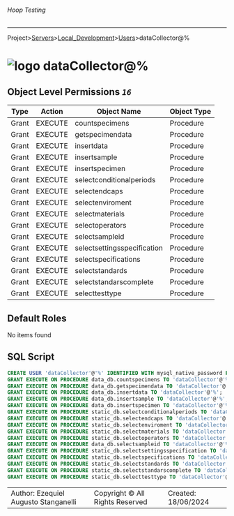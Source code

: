 ###### Hoop Testing
___
Project>[Servers](../../Servers.md)>[Local_Development](../Local_Development.md)>[Users](Users.md)>dataCollector@%


# ![logo](../../../Images/user64.svg) dataCollector@%


## <a name="#ObjectLevelPermissions"></a>Object Level Permissions _`16`_
|Type|Action|Object Name|Object Type|
|---|---|---|---|
|Grant|EXECUTE|countspecimens|Procedure|
|Grant|EXECUTE|getspecimendata|Procedure|
|Grant|EXECUTE|insertdata|Procedure|
|Grant|EXECUTE|insertsample|Procedure|
|Grant|EXECUTE|insertspecimen|Procedure|
|Grant|EXECUTE|selectconditionalperiods|Procedure|
|Grant|EXECUTE|selectendcaps|Procedure|
|Grant|EXECUTE|selectenviroment|Procedure|
|Grant|EXECUTE|selectmaterials|Procedure|
|Grant|EXECUTE|selectoperators|Procedure|
|Grant|EXECUTE|selectsampleid|Procedure|
|Grant|EXECUTE|selectsettingsspecification|Procedure|
|Grant|EXECUTE|selectspecifications|Procedure|
|Grant|EXECUTE|selectstandards|Procedure|
|Grant|EXECUTE|selectstandarscomplete|Procedure|
|Grant|EXECUTE|selecttesttype|Procedure|

## <a name="#DefaultRoles"></a>Default Roles
No items found

## <a name="#SqlScript"></a>SQL Script
```SQL
CREATE USER 'dataCollector'@'%' IDENTIFIED WITH mysql_native_password PASSWORD EXPIRE NEVER;
GRANT EXECUTE ON PROCEDURE data_db.countspecimens TO 'dataCollector'@'%';
GRANT EXECUTE ON PROCEDURE data_db.getspecimendata TO 'dataCollector'@'%';
GRANT EXECUTE ON PROCEDURE data_db.insertdata TO 'dataCollector'@'%';
GRANT EXECUTE ON PROCEDURE data_db.insertsample TO 'dataCollector'@'%';
GRANT EXECUTE ON PROCEDURE data_db.insertspecimen TO 'dataCollector'@'%';
GRANT EXECUTE ON PROCEDURE static_db.selectconditionalperiods TO 'dataCollector'@'%';
GRANT EXECUTE ON PROCEDURE static_db.selectendcaps TO 'dataCollector'@'%';
GRANT EXECUTE ON PROCEDURE static_db.selectenviroment TO 'dataCollector'@'%';
GRANT EXECUTE ON PROCEDURE static_db.selectmaterials TO 'dataCollector'@'%';
GRANT EXECUTE ON PROCEDURE static_db.selectoperators TO 'dataCollector'@'%';
GRANT EXECUTE ON PROCEDURE data_db.selectsampleid TO 'dataCollector'@'%';
GRANT EXECUTE ON PROCEDURE static_db.selectsettingsspecification TO 'dataCollector'@'%';
GRANT EXECUTE ON PROCEDURE static_db.selectspecifications TO 'dataCollector'@'%';
GRANT EXECUTE ON PROCEDURE static_db.selectstandards TO 'dataCollector'@'%';
GRANT EXECUTE ON PROCEDURE static_db.selectstandarscomplete TO 'dataCollector'@'%';
GRANT EXECUTE ON PROCEDURE static_db.selecttesttype TO 'dataCollector'@'%';
```

||||
|---|---|---|
|Author: Ezequiel Augusto Stanganelli|Copyright © All Rights Reserved|Created: 18/06/2024|